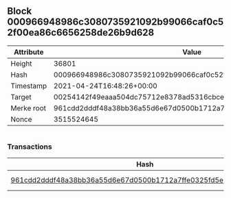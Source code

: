 ## Block 000966948986c3080735921092b99066caf0c52f00ea86c6656258de26b9d628

Attribute | Value
--- | ---
Height | 36801
Hash | 000966948986c3080735921092b99066caf0c52f00ea86c6656258de26b9d628
Timestamp | 2021-04-24T16:48:26+00:00
Target | 00254142f49eaaa504dc75712e8378ad5316cbcead634704b3734b6271167cc4
Merke root | 961cdd2dddf48a38bb36a55d6e67d0500b1712a7ffe0325fd5e0ee80a357c510
Nonce | 3515524645

```

```

### Transactions

Hash | Amount
--- | ---
[961cdd2dddf48a38bb36a55d6e67d0500b1712a7ffe0325fd5e0ee80a357c510](961cdd2dddf48a38bb36a55d6e67d0500b1712a7ffe0325fd5e0ee80a357c510.md) | 10.00000000 SKEPTI 
